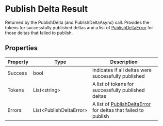 # Publish Delta Result

Returned by the PublishDelta (and PublishDeltaAsync) call. Provides the tokens for successfully published deltas and a list of [PublishDeltaError](publish-delta-error) for those deltas that failed to publish.

## Properties

Property | Type | Description
------------ | ------------- | ------------- 
Success | bool | Indicates if all deltas were successfully published
Tokens | List\<string> | A list of tokens for successfully published deltas
Errors | List\<PublishDeltaError> | A list of [PublishDeltaError](publish-delta-error) for deltas that failed to publish